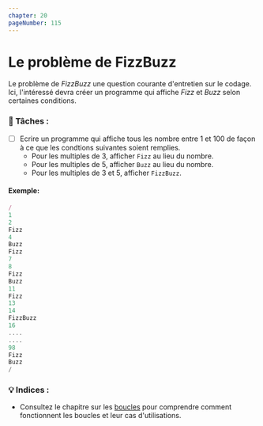 ```yaml
---
chapter: 20
pageNumber: 115
---
```

# Le problème de FizzBuzz

Le problème de _FizzBuzz_ une question courante d'entretien sur le codage. Ici, l'intéressé devra créer un programme qui affiche _Fizz_ et _Buzz_ selon certaines conditions.

### 📝 Tâches :

* [ ] Ecrire un programme qui affiche tous les nombre entre 1 et 100 de façon à ce que les condtions suivantes soient remplies.
  * Pour les multiples de 3, afficher `Fizz` au lieu du nombre.
  * Pour les multiples de 5, afficher `Buzz` au lieu du nombre.
  * Pour les multiples de 3 et 5, afficher `FizzBuzz`.

#### Exemple:

```javascript
/
1  
2  
Fizz  
4  
Buzz  
Fizz  
7  
8  
Fizz  
Buzz  
11  
Fizz  
13  
14  
FizzBuzz  
16  
....
....
98  
Fizz  
Buzz  
/
```

### 💡 Indices :

* Consultez le chapitre sur les [boucles](../loops/) pour comprendre comment fonctionnent les boucles et leur cas d'utilisations.